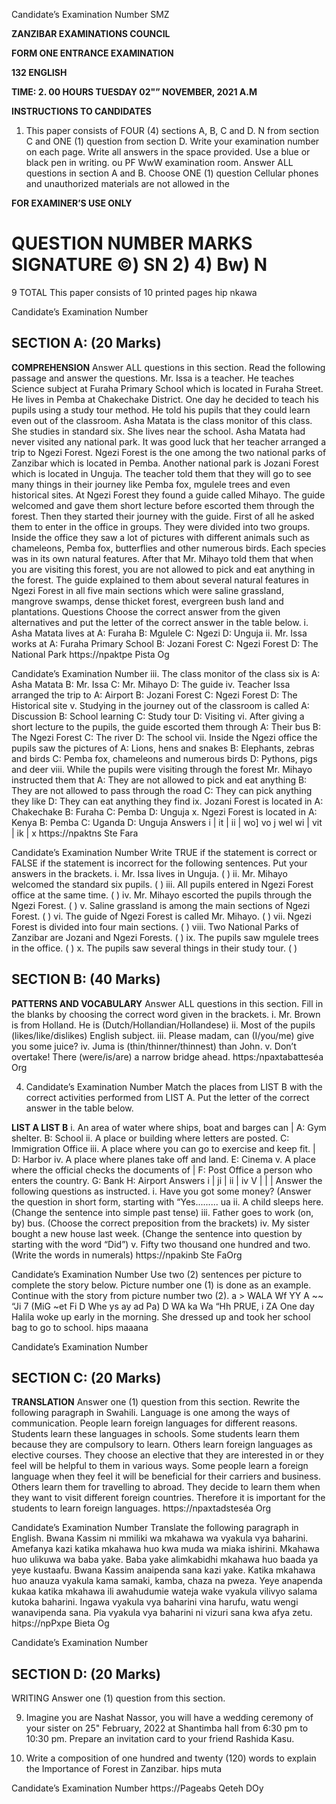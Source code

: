 Candidate’s Examination Number
SMZ

**ZANZIBAR EXAMINATIONS COUNCIL**

**FORM ONE ENTRANCE EXAMINATION**

**132 ENGLISH**

**TIME: 2. 00 HOURS TUESDAY 02"” NOVEMBER, 2021 A.M**

**INSTRUCTIONS TO CANDIDATES**

1. This paper consists of FOUR (4) sections A, B, C and D.
N
from section C and ONE (1) question from section D.
Write your examination number on each page.
Write all answers in the space provided.
Use a blue or black pen in writing.
ou PF WwW
examination room.
Answer ALL questions in section A and B. Choose ONE (1) question
Cellular phones and unauthorized materials are not allowed in the

**FOR EXAMINER’S USE ONLY**

**QUESTION NUMBER MARKS**
SIGNATURE
©) SN 2) 4) Bw) N
=
9
TOTAL
This paper consists of 10 printed pages hip nkawa

Candidate’s Examination Number

## SECTION A: (20 Marks)

**COMPREHENSION**
Answer ALL questions in this section.
Read the following passage and answer the questions.
Mr. Issa is a teacher. He teaches Science subject at Furaha Primary School which is located in Furaha Street. He lives in Pemba at Chakechake District. One day he decided to teach his pupils using a study tour method. He told his pupils that they could learn even out of the classroom. Asha Matata is the class monitor of this class. She studies in standard six. She lives near the school.
Asha Matata had never visited any national park. It was good luck that her teacher arranged a trip to Ngezi Forest. Ngezi Forest is the one among the two national parks of Zanzibar which is located in Pemba. Another national park is
Jozani Forest which is located in Unguja. The teacher told them that they will go to see many things in their journey like Pemba fox, mgulele trees and even historical sites. At Ngezi Forest they found a guide called Mihayo. The guide welcomed and gave them short lecture before escorted them through the forest.
Then they started their journey with the guide. First of all he asked them to enter in the office in groups. They were divided into two groups. Inside the office they saw a lot of pictures with different animals such as chameleons,
Pemba fox, butterflies and other numerous birds. Each species was in its own natural features. After that Mr. Mihayo told them that when you are visiting this forest, you are not allowed to pick and eat anything in the forest. The guide explained to them about several natural features in Ngezi Forest in all five main sections which were saline grassland, mangrove swamps, dense thicket forest,
evergreen bush land and plantations.
Questions
Choose the correct answer from the given alternatives and put the letter of the correct answer in the table below.
i. Asha Matata lives at
A: Furaha B: Mgulele C: Ngezi D: Unguja ii. Mr. Issa works at
A: Furaha Primary School B: Jozani Forest
C: Ngezi Forest D: The National Park https://npaktpe Pista Og

Candidate’s Examination Number iii. The class monitor of the class six is
A: Asha Matata B: Mr. Issa
C: Mr. Mihayo D: The guide iv. Teacher Issa arranged the trip to
A: Airport B: Jozani Forest
C: Ngezi Forest D: The Historical site v. Studying in the journey out of the classroom is called
A: Discussion B: School learning
C: Study tour D: Visiting vi. After giving a short lecture to the pupils, the guide escorted them through
A: Their bus B: The Ngezi Forest
C: The river D: The school vii. Inside the Ngezi office the pupils saw the pictures of
A: Lions, hens and snakes
B: Elephants, zebras and birds
C: Pemba fox, chameleons and numerous birds
D: Pythons, pigs and deer viii. While the pupils were visiting through the forest Mr. Mihayo instructed them that
A: They are not allowed to pick and eat anything
B: They are not allowed to pass through the road
C: They can pick anything they like
D: They can eat anything they find ix. Jozani Forest is located in
A: Chakechake B: Furaha
C: Pemba D: Unguja x. Ngezi Forest is located in
A: Kenya B: Pemba
C: Uganda D: Unguja
Answers i | it | ii | wo] vo j wel wi | vit | ik | x https://npaktns Ste Fara

Candidate’s Examination Number
Write TRUE if the statement is correct or FALSE if the statement is incorrect for the following sentences. Put your answers in the brackets.
i. Mr. Issa lives in Unguja. ( )
ii. Mr. Mihayo welcomed the standard six pupils. ( )
iii. All pupils entered in Ngezi Forest office at the same time. ( )
iv. Mr. Mihayo escorted the pupils through the Ngezi Forest. ( )
v. Saline grassland is among the main sections of Ngezi Forest. ( )
vi. The guide of Ngezi Forest is called Mr. Mihayo. ( )
vii. Ngezi Forest is divided into four main sections. ( )
viii. Two National Parks of Zanzibar are Jozani and Ngezi Forests. ( )
ix. The pupils saw mgulele trees in the office. ( )
x. The pupils saw several things in their study tour. ( )

## SECTION B: (40 Marks)

**PATTERNS AND VOCABULARY**
Answer ALL questions in this section.
Fill in the blanks by choosing the correct word given in the brackets.
i. Mr. Brown is from Holland. He is (Dutch/Hollandian/Hollandese)
ii. Most of the pupils (likes/like/dislikes) English subject.
iii. Please madam, can (I/you/me) give you some juice?
iv. Juma is (thin/thinner/thinnest) than John.
v. Don’t overtake! There (were/is/are) a narrow bridge ahead.
https:/npaxtabatteséa Org

4. Candidate’s Examination Number
Match the places from LIST B with the correct activities performed from LIST A.
Put the letter of the correct answer in the table below.

**LIST A LIST B**
i. An area of water where ships, boat and barges can | A: Gym shelter. B: School ii. A place or building where letters are posted. C: Immigration Office iii. A place where you can go to exercise and keep fit. | D: Harbor iv. A place where planes take off and land. E: Cinema v. A place where the official checks the documents of | F: Post Office a person who enters the country. G: Bank
H: Airport
Answers i | ji | ii | iv V
| | |
Answer the following questions as instructed.
i. Have you got some money?
(Answer the question in short form, starting with “Yes......... ua ii. A child sleeps here.
(Change the sentence into simple past tense)
iii. Father goes to work (on, by) bus.
(Choose the correct preposition from the brackets)
iv. My sister bought a new house last week.
(Change the sentence into question by starting with the word “Did”)
v. Fifty two thousand one hundred and two.
(Write the words in numerals)
https://npakinb Ste FaOrg

Candidate’s Examination Number
Use two (2) sentences per picture to complete the story below. Picture number one (1) is done as an example. Continue with the story from picture number two
(2).
a > WALA Wf YY A ~~
“Ji 7 (MiG
~et Fi D Whe ys ay ad Pa) D
WA ka Wa “Hh
PRUE, i
ZA
One day Halila woke up early in the morning. She dressed up and took her school bag to go to school.
hips maaana

Candidate’s Examination Number

## SECTION C: (20 Marks)

**TRANSLATION**
Answer one (1) question from this section.
Rewrite the following paragraph in Swahili.
Language is one among the ways of communication. People learn foreign languages for different reasons. Students learn these languages in schools. Some students learn them because they are compulsory to learn. Others learn foreign languages as elective courses. They choose an elective that they are interested in or they feel will be helpful to them in various ways. Some people learn a foreign language when they feel it will be beneficial for their carriers and business.
Others learn them for travelling to abroad. They decide to learn them when they want to visit different foreign countries. Therefore it is important for the students to learn foreign languages.
https://npaxtadsteséa Org

Candidate’s Examination Number
Translate the following paragraph in English.
Bwana Kassim ni mmiliki wa mkahawa wa vyakula vya baharini. Amefanya kazi katika mkahawa huo kwa muda wa miaka ishirini. Mkahawa huo ulikuwa wa baba yake. Baba yake alimkabidhi mkahawa huo baada ya yeye kustaafu. Bwana
Kassim anaipenda sana kazi yake. Katika mkahawa huo anauza vyakula kama samaki, kamba, chaza na pweza. Yeye anapenda kukaa katika mkahawa ili awahudumie wateja wake vyakula vilivyo salama kutoka baharini. Ingawa vyakula vya baharini vina harufu, watu wengi wanavipenda sana. Pia vyakula vya baharini ni vizuri sana kwa afya zetu.
hitps://npPxpe Bieta Og

Candidate’s Examination Number

## SECTION D: (20 Marks)
WRITING
Answer one (1) question from this section.

9. Imagine you are Nashat Nassor, you will have a wedding ceremony of your sister on 25" February, 2022 at Shantimba hall from 6:30 pm to 10:30 pm. Prepare an invitation card to your friend Rashida Kasu.

10. Write a composition of one hundred and twenty (120) words to explain the
Importance of Forest in Zanzibar.
hips muta

Candidate’s Examination Number https://Pageabs Qeteh DOy